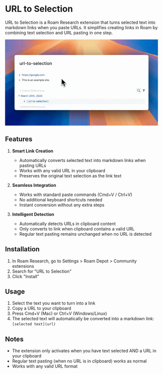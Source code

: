 # URL to Selection

URL to Selection is a Roam Research extension that turns selected text into markdown links when you paste URLs. It simplifies creating links in Roam by combining text selection and URL pasting in one step.

![demo](https://github.com/qcrao/url-to-selection/raw/main/assets/demo.gif)

## Features

1. **Smart Link Creation**
   - Automatically converts selected text into markdown links when pasting URLs
   - Works with any valid URL in your clipboard
   - Preserves the original text selection as the link text

2. **Seamless Integration**
   - Works with standard paste commands (Cmd+V / Ctrl+V)
   - No additional keyboard shortcuts needed
   - Instant conversion without any extra steps

3. **Intelligent Detection**
   - Automatically detects URLs in clipboard content
   - Only converts to link when clipboard contains a valid URL
   - Regular text pasting remains unchanged when no URL is detected

## Installation

1. In Roam Research, go to Settings > Roam Depot > Community extensions
2. Search for "URL to Selection"
3. Click "Install"

## Usage

1. Select the text you want to turn into a link
2. Copy a URL to your clipboard
3. Press Cmd+V (Mac) or Ctrl+V (Windows/Linux)
4. The selected text will automatically be converted into a markdown link: `[selected text](url)`

## Notes

- The extension only activates when you have text selected AND a URL in your clipboard
- Regular text pasting (when no URL is in clipboard) works as normal
- Works with any valid URL format
